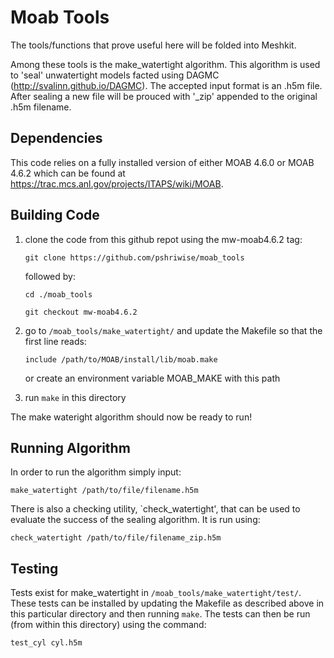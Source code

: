 Moab Tools
========================================

The tools/functions that prove useful here will be folded into Meshkit.

Among these tools is the make_watertight algorithm. This algorithm is used to 'seal' 
unwatertight models facted using DAGMC (http://svalinn.github.io/DAGMC). The accepted input
format is an .h5m file. After sealing a new file will be prouced with '_zip' appended 
to the original .h5m filename.



Dependencies
------------

This code relies on a fully installed version of either MOAB 4.6.0 or MOAB 4.6.2 which can be found at https://trac.mcs.anl.gov/projects/ITAPS/wiki/MOAB.


Building Code 
-------------

1) clone the code from this github repot using the mw-moab4.6.2 tag:

   ```git clone https://github.com/pshriwise/moab_tools```

   followed by:

   ```cd ./moab_tools```

   ```git checkout mw-moab4.6.2```

2) go to `/moab_tools/make_watertight/` and update the Makefile so that the first line reads:

   ```include /path/to/MOAB/install/lib/moab.make```

   or create an environment variable MOAB_MAKE with this path

3) run `make` in this directory

The make wateright algorithm should now be ready to run!

Running Algorithm
-----------------

In order to run the algorithm simply input:

```make_watertight /path/to/file/filename.h5m```

There is also a checking utility, `check_watertight', that can be used to 
evaluate the success of the sealing algorithm. It is run using:

```check_watertight /path/to/file/filename_zip.h5m```

Testing
-------

Tests exist for make_watertight in `/moab_tools/make_watertight/test/`.
These tests can be installed by updating the Makefile as described above in this particular directory
and then running `make`. The tests can then be run (from within this directory) using the command:

```test_cyl cyl.h5m```
